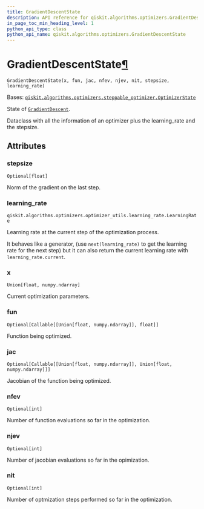 ```yaml
---
title: GradientDescentState
description: API reference for qiskit.algorithms.optimizers.GradientDescentState
in_page_toc_min_heading_level: 1
python_api_type: class
python_api_name: qiskit.algorithms.optimizers.GradientDescentState
---
```


# GradientDescentState[¶](#gradientdescentstate "Permalink to this headline")

<span id="qiskit.algorithms.optimizers.GradientDescentState" />

`GradientDescentState(x, fun, jac, nfev, njev, nit, stepsize, learning_rate)`

Bases: [`qiskit.algorithms.optimizers.steppable_optimizer.OptimizerState`](qiskit.algorithms.optimizers.OptimizerState "qiskit.algorithms.optimizers.steppable_optimizer.OptimizerState")

State of [`GradientDescent`](qiskit.algorithms.optimizers.GradientDescent "qiskit.algorithms.optimizers.GradientDescent").

Dataclass with all the information of an optimizer plus the learning\_rate and the stepsize.

## Attributes

<span id="qiskit.algorithms.optimizers.GradientDescentState.stepsize" />

### stepsize

`Optional[float]`

Norm of the gradient on the last step.

<span id="qiskit.algorithms.optimizers.GradientDescentState.learning_rate" />

### learning\_rate

`qiskit.algorithms.optimizers.optimizer_utils.learning_rate.LearningRate`

Learning rate at the current step of the optimization process.

It behaves like a generator, (use `next(learning_rate)` to get the learning rate for the next step) but it can also return the current learning rate with `learning_rate.current`.

<span id="qiskit.algorithms.optimizers.GradientDescentState.x" />

### x

`Union[float, numpy.ndarray]`

Current optimization parameters.

<span id="qiskit.algorithms.optimizers.GradientDescentState.fun" />

### fun

`Optional[Callable[[Union[float, numpy.ndarray]], float]]`

Function being optimized.

<span id="qiskit.algorithms.optimizers.GradientDescentState.jac" />

### jac

`Optional[Callable[[Union[float, numpy.ndarray]], Union[float, numpy.ndarray]]]`

Jacobian of the function being optimized.

<span id="qiskit.algorithms.optimizers.GradientDescentState.nfev" />

### nfev

`Optional[int]`

Number of function evaluations so far in the optimization.

<span id="qiskit.algorithms.optimizers.GradientDescentState.njev" />

### njev

`Optional[int]`

Number of jacobian evaluations so far in the opimization.

<span id="qiskit.algorithms.optimizers.GradientDescentState.nit" />

### nit

`Optional[int]`

Number of optmization steps performed so far in the optimization.

